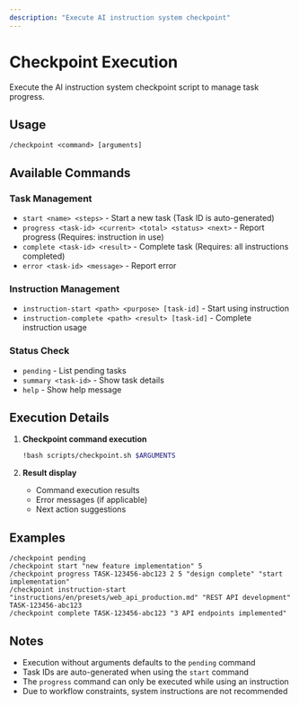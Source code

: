```yaml
---
description: "Execute AI instruction system checkpoint"
---
```


# Checkpoint Execution

Execute the AI instruction system checkpoint script to manage task progress.

## Usage

```
/checkpoint <command> [arguments]
```

## Available Commands

### Task Management
- `start <name> <steps>` - Start a new task (Task ID is auto-generated)
- `progress <task-id> <current> <total> <status> <next>` - Report progress (Requires: instruction in use)
- `complete <task-id> <result>` - Complete task (Requires: all instructions completed)
- `error <task-id> <message>` - Report error

### Instruction Management
- `instruction-start <path> <purpose> [task-id]` - Start using instruction
- `instruction-complete <path> <result> [task-id]` - Complete instruction usage

### Status Check
- `pending` - List pending tasks
- `summary <task-id>` - Show task details
- `help` - Show help message

## Execution Details

1. **Checkpoint command execution**
   ```bash
   !bash scripts/checkpoint.sh $ARGUMENTS
   ```

2. **Result display**
   - Command execution results
   - Error messages (if applicable)
   - Next action suggestions

## Examples

```
/checkpoint pending
/checkpoint start "new feature implementation" 5
/checkpoint progress TASK-123456-abc123 2 5 "design complete" "start implementation"
/checkpoint instruction-start "instructions/en/presets/web_api_production.md" "REST API development" TASK-123456-abc123
/checkpoint complete TASK-123456-abc123 "3 API endpoints implemented"
```

## Notes

- Execution without arguments defaults to the `pending` command
- Task IDs are auto-generated when using the `start` command
- The `progress` command can only be executed while using an instruction
- Due to workflow constraints, system instructions are not recommended